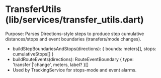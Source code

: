 # TransferUtils (lib/services/transfer_utils.dart)

Purpose: Parses Directions-style steps to produce step cumulative distances/stops and event boundaries (transfers/mode changes).

- buildStepBoundariesAndStops(directions): { bounds: meters[], stops: cumulativeStops[] }
- buildRouteEvents(directions): RouteEventBoundary { type: 'transfer'|'change', meters, label? }[]
- Used by TrackingService for stops-mode and event alarms.
